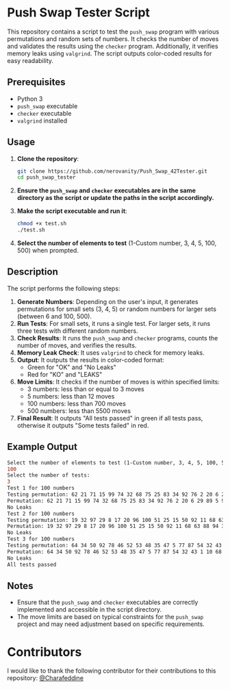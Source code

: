# Push Swap Tester Script

This repository contains a script to test the `push_swap` program with various permutations and random sets of numbers. It checks the number of moves and validates the results using the `checker` program. Additionally, it verifies memory leaks using `valgrind`. The script outputs color-coded results for easy readability.

## Prerequisites

- Python 3
- `push_swap` executable
- `checker` executable
- `valgrind` installed

## Usage

1. **Clone the repository**:
    ```bash
    git clone https://github.com/nerovanity/Push_Swap_42Tester.git
    cd push_swap_tester
    ```

2. **Ensure the `push_swap` and `checker` executables are in the same directory as the script or update the paths in the script accordingly.**

3. **Make the script executable and run it**:
    ```bash
    chmod +x test.sh
    ./test.sh
    ```

4. **Select the number of elements to test** (1-Custom number, 3, 4, 5, 100, 500) when prompted.

## Description

The script performs the following steps:

1. **Generate Numbers**: Depending on the user's input, it generates permutations for small sets (3, 4, 5) or random numbers for larger sets (between 6 and 100, 500).
2. **Run Tests**: For small sets, it runs a single test. For larger sets, it runs three tests with different random numbers.
3. **Check Results**: It runs the `push_swap` and `checker` programs, counts the number of moves, and verifies the results.
4. **Memory Leak Check**: It uses `valgrind` to check for memory leaks.
5. **Output**: It outputs the results in color-coded format:
    - Green for "OK" and "No Leaks"
    - Red for "KO" and "LEAKS"
6. **Move Limits**: It checks if the number of moves is within specified limits:
    - 3 numbers: less than or equal to 3 moves
    - 5 numbers: less than 12 moves
    - 100 numbers: less than 700 moves
    - 500 numbers: less than 5500 moves
7. **Final Result**: It outputs "All tests passed" in green if all tests pass, otherwise it outputs "Some tests failed" in red.

## Example Output
```diff
Select the number of elements to test (1-Custom number, 3, 4, 5, 100, 500):
100
Select the number of tests:
3
Test 1 for 100 numbers
Testing permutation: 62 21 71 15 99 74 32 68 75 25 83 34 92 76 2 20 6 29 89 5 9 63 61 45 85 64 50 67 52 55 42 7 14 93 84 4 22 16 49 40 11 59 94 53 24 26 47 97 69 79 57 12 82 38 80 33 28 88 72 39 17 78 70 18 90 13 96 54 48 95 41 51 10 43 87 66 58 81 27 98 1 23 3 37 35 30 36 77 8 86 44 31 91 65 56 60 73 19 100 46
Permutation: 62 21 71 15 99 74 32 68 75 25 83 34 92 76 2 20 6 29 89 5 9 63 61 45 85 64 50 67 52 55 42 7 14 93 84 4 22 16 49 40 11 59 94 53 24 26 47 97 69 79 57 12 82 38 80 33 28 88 72 39 17 78 70 18 90 13 96 54 48 95 41 51 10 43 87 66 58 81 27 98 1 23 3 37 35 30 36 77 8 86 44 31 91 65 56 60 73 19 100 46 - Moves: 559 - OK
No Leaks
Test 2 for 100 numbers
Testing permutation: 19 32 97 29 8 17 20 96 100 51 25 15 50 92 11 68 63 88 94 38 54 7 60 55 71 16 2 6 93 81 99 69 28 41 79 23 90 58 18 66 26 98 72 3 52 30 78 44 40 22 47 35 59 95 80 10 73 5 27 12 84 9 57 13 34 65 82 24 36 67 76 14 49 61 39 53 86 48 43 1 74 45 46 4 37 42 21 70 89 31 77 85 62 87 56 83 33 64 75 91
Permutation: 19 32 97 29 8 17 20 96 100 51 25 15 50 92 11 68 63 88 94 38 54 7 60 55 71 16 2 6 93 81 99 69 28 41 79 23 90 58 18 66 26 98 72 3 52 30 78 44 40 22 47 35 59 95 80 10 73 5 27 12 84 9 57 13 34 65 82 24 36 67 76 14 49 61 39 53 86 48 43 1 74 45 46 4 37 42 21 70 89 31 77 85 62 87 56 83 33 64 75 91 - Moves: 564 - OK
No Leaks
Test 3 for 100 numbers
Testing permutation: 64 34 50 92 78 46 52 53 48 35 47 5 77 87 54 32 43 1 10 68 11 3 25 79 81 38 15 37 70 44 39 62 56 73 57 51 26 96 99 23 21 98 31 40 76 30 58 16 45 88 75 66 18 2 8 90 7 27 71 65 60 94 9 17 97 84 67 13 55 6 85 83 82 72 4 74 49 95 22 80 86 63 24 59 42 36 20 91 33 100 41 29 93 12 19 14 61 89 28 69
Permutation: 64 34 50 92 78 46 52 53 48 35 47 5 77 87 54 32 43 1 10 68 11 3 25 79 81 38 15 37 70 44 39 62 56 73 57 51 26 96 99 23 21 98 31 40 76 30 58 16 45 88 75 66 18 2 8 90 7 27 71 65 60 94 9 17 97 84 67 13 55 6 85 83 82 72 4 74 49 95 22 80 86 63 24 59 42 36 20 91 33 100 41 29 93 12 19 14 61 89 28 69 - Moves: 592 - OK
No Leaks
All tests passed
```
## Notes

- Ensure that the `push_swap` and `checker` executables are correctly implemented and accessible in the script directory.
- The move limits are based on typical constraints for the `push_swap` project and may need adjustment based on specific requirements.

# Contributors

I would like to thank the following contributor for their contributions to this repository:
[@Charafeddine](https://github.com/Charaf3334)

